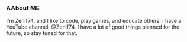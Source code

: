 ### AAbout ME
I'm Zenif74, and I like to code, play games, and educate others. I have a YouTube channel, @Zenif74. I have a lot of good things planned for the future, so stay tuned for that.
